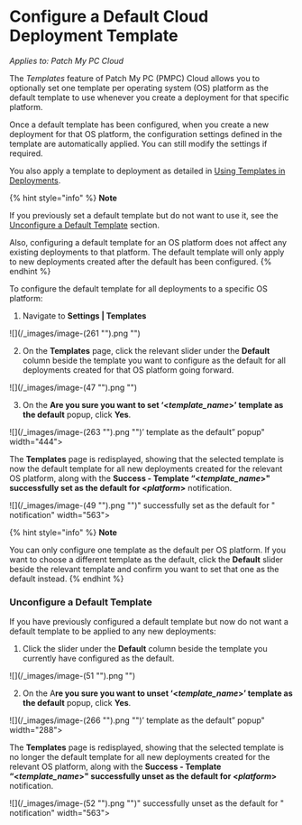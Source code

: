 # Configure a Default Cloud Deployment Template

_Applies to: Patch My PC Cloud_

The _Templates_ feature of Patch My PC (PMPC) Cloud allows you to optionally set one template per operating system (OS) platform as the default template to use whenever you create a deployment for that specific platform.

Once a default template has been configured, when you create a new deployment for that OS platform, the configuration settings defined in the template are automatically applied. You can still modify the settings if required.

You also apply a template to deployment as detailed in [Using Templates in Deployments](../../cloud-deployments/use-a-template-in-cloud-deployments.md).

{% hint style="info" %}
**Note**

If you previously set a default template but do not want to use it, see the [Unconfigure a Default Template](configure-a-default-cloud-deployment-template.md#unconfigure-a-default-template) section.

Also, configuring a default template for an OS platform does not affect any existing deployments to that platform. The default template will only apply to new deployments created after the default has been configured.
{% endhint %}

To configure the default template for all deployments to a specific OS platform:

1. Navigate to **Settings | Templates**

![](/_images/image-(261 "").png "")

2. On the **Templates** page, click the relevant slider under the **Default** column beside the template you want to configure as the default for all deployments created for that OS platform going forward.

![](/_images/image-(47 "").png "")

3. On the **Are you sure you want to set ‘<**_**template\_name**_**>’ template as the default** popup, click **Yes**.

![](/_images/image-(263 "").png "")’ template as the default” popup" width="444">

The **Templates** page is redisplayed, showing that the selected template is now the default template for all new deployments created for the relevant OS platform, along with the **Success - Template “<**_**template\_name**_**>" successfully set as the default for <**_**platform**_**>** notification.

![](/_images/image-(49 "").png "")&#x22; successfully set as the default for <platform>&#x22; notification" width="563">

{% hint style="info" %}
**Note**

You can only configure one template as the default per OS platform. If you want to choose a different template as the default, click the **Default** slider beside the relevant template and confirm you want to set that one as the default instead.
{% endhint %}

### Unconfigure a Default Template

If you have previously configured a default template but now do not want a default template to be applied to any new deployments:

1. Click the slider under the **Default** column beside the template you currently have configured as the default.

![](/_images/image-(51 "").png "")

2. On the A**re you sure you want to unset ‘<**_**template\_name**_**>’ template as the default** popup, click **Yes**.

![](/_images/image-(266 "").png "")’ template as the default” popup" width="288">

The **Templates** page is redisplayed, showing that the selected template is no longer the default template for all new deployments created for the relevant OS platform, along with the **Success - Template “<**_**template\_name**_**>" successfully unset as the default for <**_**platform**_**>** notification.

![](/_images/image-(52 "").png "")&#x22; successfully unset as the default for <platform>&#x22; notification" width="563">
